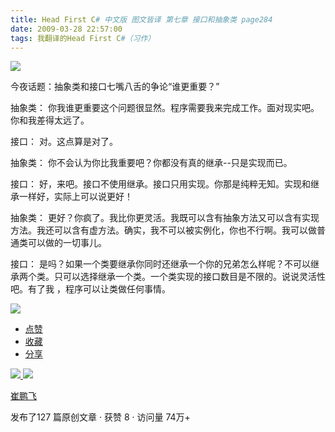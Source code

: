 ```yaml
---
title: Head First C# 中文版 图文皆译 第七章 接口和抽象类 page284
date: 2009-03-28 22:57:00
tags: 我翻译的Head First C#（习作）
---
```

![](https://p-blog.csdn.net/images/p_blog_csdn_net/cuipengfei1/EntryImages/20090328/2009-03-28_22-39-08.jpg)

今夜话题：抽象类和接口七嘴八舌的争论“谁更重要？”

  

抽象类：  你我谁更重要这个问题很显然。程序需要我来完成工作。面对现实吧。你和我差得太远了。

  

接口：  对。这点算是对了。

  

抽象类：  你不会认为你比我重要吧？你都没有真的继承--只是实现而已。

  

接口：  好，来吧。接口不使用继承。接口只用实现。你那是纯粹无知。实现和继承一样好，实际上可以说更好！

  

抽象类：
更好？你疯了。我比你更灵活。我既可以含有抽象方法又可以含有实现方法。我还可以含有虚方法。确实，我不可以被实例化，你也不行啊。我可以做普通类可以做的一切事儿。

  

接口：  是吗？如果一个类要继承你同时还继承一个你的兄弟怎么样呢？不可以继承两个类。只可以选择继承一个类。一个类实现的接口数目是不限的。说说灵活性吧。有了我
，程序可以让类做任何事情。

  

![](https://p-blog.csdn.net/images/p_blog_csdn_net/cuipengfei1/EntryImages/20090328/2009-03-28_22-55-58.jpg)

  * [ 点赞  ](javascript:;)
  * [ 收藏  ](javascript:;)
  * [ 分享 ](javascript:;)

[ ![](https://profile.csdnimg.cn/5/2/5/3_cuipengfei1)
![](https://g.csdnimg.cn/static/user-reg-year/1x/11.png)
](https://blog.csdn.net/cuipengfei1)

[ 崔鹏飞 ](https://blog.csdn.net/cuipengfei1)

发布了127 篇原创文章  ·  获赞 8  ·  访问量 74万+

